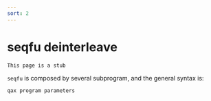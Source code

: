 ```yaml
---
sort: 2
---
```

# seqfu deinterleave

```note
This page is a stub
```

`seqfu` is composed by several subprogram, and the general syntax is:

```
qax program parameters
```
